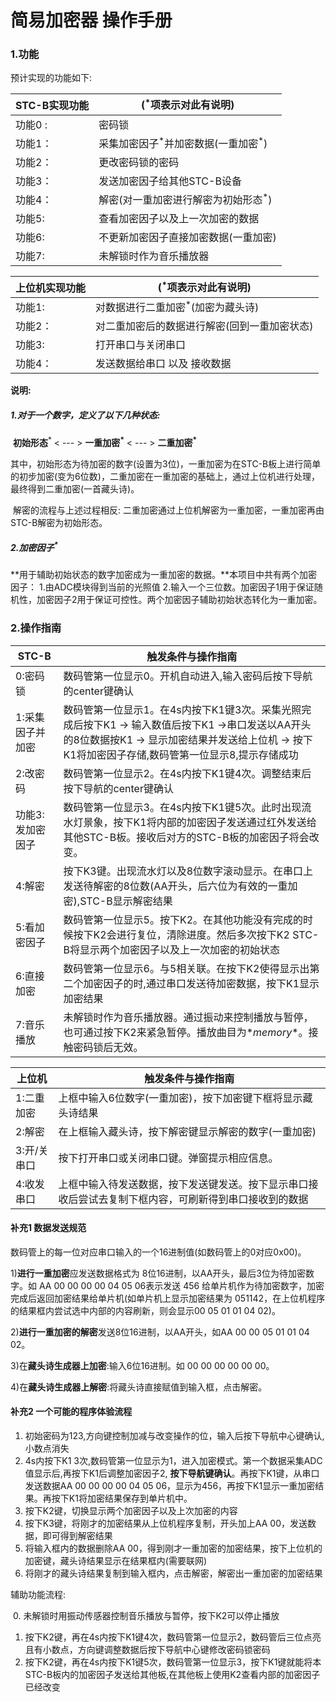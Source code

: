 # **简易加密器 操作手册**

### 1.**功能**

预计实现的功能如下:

| **STC-B实现功能** | ($^*$项表示对此有说明)                   |
| ----------------- | ---------------------------------------- |
| 功能0 :           | 密码锁                                   |
| 功能1：           | 采集加密因子$^*$并加密数据(一重加密$^*$) |
| 功能2：           | 更改密码锁的密码                         |
| 功能3：           | 发送加密因子给其他STC-B设备              |
| 功能4：           | 解密(对一重加密进行解密为初始形态$^*$)   |
| 功能5:            | 查看加密因子以及上一次加密的数据         |
| 功能6:            | 不更新加密因子直接加密数据(一重加密)     |
| 功能7:            | 未解锁时作为音乐播放器                   |

| **上位机实现功能** | ($^*$项表示对此有说明)                       |
| ------------------ | -------------------------------------------- |
| 功能1:             | 对数据进行二重加密$^*$(加密为藏头诗)         |
| 功能2：            | 对二重加密后的数据进行解密(回到一重加密状态) |
| 功能3:             | 打开串口与关闭串口                           |
| 功能4：            | 发送数据给串口 以及 接收数据                 |

**说明:** 

##### 1.对于一个数字，定义了以下几种状态:

​          **初始形态**$^*$     < --- >    **一重加密$^*$**    < --- >   **二重加密$^*$**

​       其中，初始形态为待加密的数字(设置为3位)，一重加密为在STC-B板上进行简单的初步加密(变为6位数)，二重加密在一重加密的基础上，通过上位机进行处理，最终得到二重加密(一首藏头诗)。

​      解密的流程与上述过程相反: 二重加密通过上位机解密为一重加密，一重加密再由STC-B解密为初始形态。

#####   2.加密因子$^*$

​         **用于辅助初始状态的数字加密成为一重加密的数据。**本项目中共有两个加密因子： 1.由ADC模块得到当前的光照值  2.输入一个三位数。加密因子1用于保证随机性，加密因子2用于保证可控性。两个加密因子辅助初始状态转化为一重加密。

### 2.**操作指南**

| **STC-B**        | 触发条件与操作指南                                           |
| ---------------- | ------------------------------------------------------------ |
| 0:密码锁         | 数码管第一位显示0。开机自动进入,输入密码后按下导航的center键确认 |
| 1:采集因子并加密 | 数码管第一位显示1。在4s内按下K1键3次。采集光照完成后按下K1 -> 输入数值后按下K1 ->串口发送以AA开头的8位数据按K1 -> 显示加密结果并发送给上位机 -> 按下K1将加密因子存储,数码管第一位显示8,提示存储成功 |
| 2:改密码         | 数码管第一位显示2。在4s内按下K1键4次。调整结束后按下导航的center键确认 |
| 功能3:发加密因子 | 数码管第一位显示3。在4s内按下K1键5次。此时出现流水灯景象，按下K1将内部的加密因子发送通过红外发送给其他STC-B板。接收后对方的STC-B板的加密因子将会改变。 |
| 4:解密           | 按下K3键。出现流水灯以及8位数字滚动显示。在串口上发送待解密的8位数(AA开头，后六位为有效的一重加密),STC-B显示解密结果 |
| 5:看加密因子     | 数码管第一位显示5。按下K2。在其他功能没有完成的时候按下K2会进行复位，清除进度。然后多次按下K2 STC-B将显示两个加密因子以及上一次加密的初始状态 |
| 6:直接加密       | 数码管第一位显示6。与5相关联。在按下K2使得显示出第二个加密因子的时,通过串口发送待加密数据，按下K1显示加密结果 |
| 7:音乐播放       | 未解锁时作为音乐播放器。通过振动来控制播放与暂停，也可通过按下K2来紧急暂停。播放曲目为*$memory$*。接触密码锁后无效。 |



| **上位机**  | 触发条件与操作指南                                           |
| ----------- | ------------------------------------------------------------ |
| 1:二重加密  | 上框中输入6位数字(一重加密)，按下加密键下框将显示藏头诗结果  |
| 2:解密      | 在上框输入藏头诗，按下解密键显示解密的数字(一重加密)         |
| 3:开/关串口 | 按下打开串口或关闭串口键。弹窗提示相应信息。                 |
| 4:收发串口  | 上框中输入待发送数据，按下发送键发送。按下显示串口接收后尝试去复制下框内容，可刷新得到串口接收到的数据 |



#### **补充1 数据发送规范**

数码管上的每一位对应串口输入的一个16进制值(如数码管上的0对应0x00)。

1)**进行一重加密**应发送数据格式为 8位16进制，以AA开头，最后3位为待加密数字。如 AA 00 00 00 00 04 05 06表示发送 456 给单片机作为待加密数字，加密完成后返回加密结果给单片机(如单片机上显示加密结果为 051142，在上位机程序的结果框内尝试选中内部的内容刷新，则会显示00 05 01 01 04 02)。

2)**进行一重加密的解密**发送8位16进制，以AA开头，如AA 00 00 05 01 01 04 02。

3)在**藏头诗生成器上加密**:输入6位16进制。如 00 00 00 00 00 00。

4)在**藏头诗生成器上解密**:将藏头诗直接赋值到输入框，点击解密。



#### **补充2 一个可能的程序体验流程**

1) 初始密码为123,方向键控制加减与改变操作的位，输入后按下导航中心键确认,小数点消失
2) 4s内按下K1 3次,数码管第一位显示为1，进入加密模式。第一个数据采集ADC值显示后,再按下K1后调整加密因子2, **按下导航键确认**。再按下K1键，从串口发送数据AA 00 00 00 00 04 05 06，显示为456，再按下K1显示一重加密结果。再按下K1将加密结果保存到单片机中。
3) 按下K2键，切换显示两个加密因子以及上次加密的内容
4) 按下K3键，将刚才的加密结果从上位机程序复制，开头加上AA 00，发送数据，即可得到解密结果
5) 将输入框内的数据删除AA 00，得到刚才一重加密的加密结果，按下上位机的加密键，藏头诗结果显示在结果框内(需要联网)
6) 将刚才的藏头诗结果复制到输入框内，点击解密，解密出一重加密的加密结果

 辅助功能流程:

​            0. 未解锁时用振动传感器控制音乐播放与暂停，按下K2可以停止播放

1. 按下K2键，再在4s内按下K1键4次，数码管第一位显示2，数码管后三位点亮且有小数点，方向键调整数据后按下导航中心键修改密码锁密码
2. 按下K2键，再在4s内按下K1键5次，数码管第一位显示3，按下K1键就能将本STC-B板内的加密因子发送给其他板,在其他板上使用K2查看内部的加密因子已经改变

   

